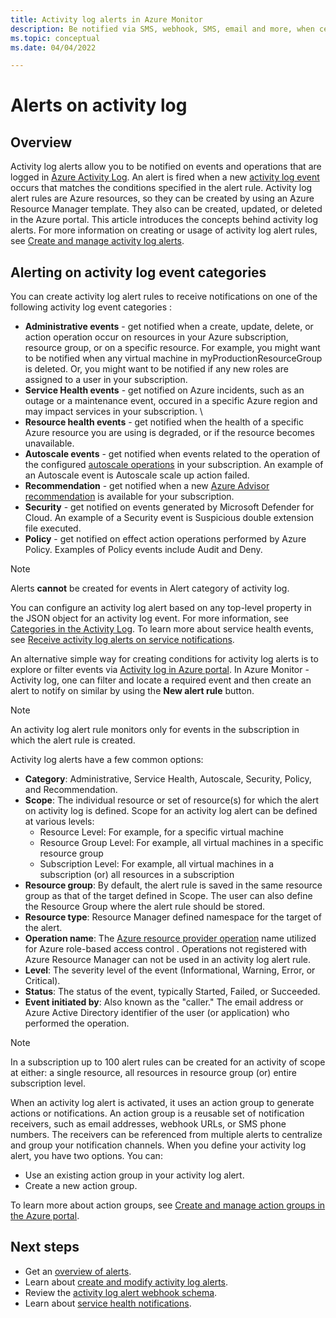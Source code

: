 ```yaml
---
title: Activity log alerts in Azure Monitor
description: Be notified via SMS, webhook, SMS, email and more, when certain events occur in the activity log.
ms.topic: conceptual
ms.date: 04/04/2022

---
```


# Alerts on activity log

## Overview

Activity log alerts allow you to be notified on events and operations that are logged in [Azure Activity Log](https://docs.microsoft.com/en-us/azure/azure-monitor/essentials/activity-log). An alert is fired when a new [activity log event](../essentials/activity-log-schema.md) occurs that matches the conditions specified in the alert rule. Activity log alert rules are Azure resources, so they can be created by using an Azure Resource Manager template. They also can be created, updated, or deleted in the Azure portal. This article introduces the concepts behind activity log alerts. For more information on creating or usage of activity log alert rules, see [Create and manage activity log alerts](alerts-activity-log.md).

## Alerting on activity log event categories

You can create activity log alert rules to receive notifications on one of the following activity log event categories  :

* **Administrative events** - get notified when a create, update, delete, or action operation occur on resources in your Azure subscription, resource group, or on a specific resource. For example, you might want to be notified when any virtual machine in myProductionResourceGroup is deleted. Or, you might want to be notified if any new roles are assigned to a user in your subscription.
* **Service Health events** - get notified on Azure incidents, such as an outage or a maintenance event,  occured in a specific Azure region and may impact services in your subscription. \
* **Resource health events** - get notified when the health of a specific Azure resource you are using is degraded, or if the resource becomes unavailable.  
* **Autoscale events** - get notified when events related to the operation of the configured [autoscale operations](https://docs.microsoft.com/azure/azure-monitor/autoscale/autoscale-overview) in your subscription. An example of an Autoscale event is Autoscale scale up action failed.
* **Recommendation** - get notified when a new [Azure Advisor recommendation](https://docs.microsoft.com/azure/advisor/advisor-overview) is available for your subscription.
* **Security** - get notified on events generated by Microsoft Defender for Cloud. An example of a Security event is Suspicious double extension file executed.
* **Policy** - get notified on effect action operations performed by Azure Policy. Examples of Policy events include Audit and Deny. 

> [!NOTE]
> Alerts **cannot** be created for events in Alert category of activity log.
> 
You can configure an activity log alert based on any top-level property in the JSON object for an activity log event. For more information, see [Categories in the Activity Log](../essentials/activity-log.md#view-the-activity-log). To learn more about service health events, see [Receive activity log alerts on service notifications](../../service-health/alerts-activity-log-service-notifications-portal.md). 

An alternative simple way for creating conditions for activity log alerts is to explore or filter events via [Activity log in Azure portal](../essentials/activity-log.md#view-the-activity-log). In Azure Monitor - Activity log, one can filter and locate a required event and then create an alert to notify on similar by using the **New alert rule** button.

> [!NOTE]
> An activity log alert rule monitors only for events in the subscription in which the alert rule is created.


Activity log alerts have a few common options:

- **Category**: Administrative, Service Health, Autoscale, Security, Policy, and Recommendation. 
- **Scope**: The individual resource or set of resource(s) for which the alert on activity log is defined. Scope for an activity log alert can be defined at various levels:
    - Resource Level: For example, for a specific virtual machine
    - Resource Group Level: For example, all virtual machines in a specific resource group
    - Subscription Level: For example, all virtual machines in a subscription (or) all resources in a subscription
- **Resource group**: By default, the alert rule is saved in the same resource group as that of the target defined in Scope. The user can also define the Resource Group where the alert rule should be stored.
- **Resource type**: Resource Manager defined namespace for the target of the alert.
- **Operation name**: The [Azure resource provider operation](../../role-based-access-control/resource-provider-operations.md) name utilized for Azure role-based access control . Operations not registered with Azure Resource Manager can not be used in an activity log alert rule.
- **Level**: The severity level of the event (Informational, Warning, Error, or Critical).
- **Status**: The status of the event, typically Started, Failed, or Succeeded.
- **Event initiated by**: Also known as the "caller." The email address or Azure Active Directory identifier of the user (or application) who performed the operation.

> [!NOTE]
> In a subscription up to 100 alert rules can be created for an activity of scope at either: a single resource, all resources in resource group (or) entire subscription level.

When an activity log alert is activated, it uses an action group to generate actions or notifications. An action group is a reusable set of notification receivers, such as email addresses, webhook URLs, or SMS phone numbers. The receivers can be referenced from multiple alerts to centralize and group your notification channels. When you define your activity log alert, you have two options. You can:

* Use an existing action group in your activity log alert.
* Create a new action group.

To learn more about action groups, see [Create and manage action groups in the Azure portal](./action-groups.md).


## Next steps

- Get an [overview of alerts](./alerts-overview.md).
- Learn about [create and modify activity log alerts](alerts-activity-log.md).
- Review the [activity log alert webhook schema](../alerts/activity-log-alerts-webhook.md).
- Learn about [service health notifications](../../service-health/service-notifications.md).
